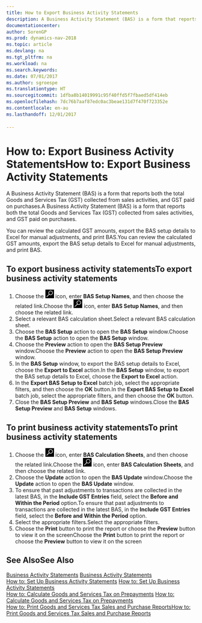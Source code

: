 ```yaml
---
title: How to Export Business Activity Statements
description: A Business Activity Statement (BAS) is a form that reports both the total Goods and Services Tax (GST) collected from sales activities, and GST paid on purchases.
documentationcenter: 
author: SorenGP
ms.prod: dynamics-nav-2018
ms.topic: article
ms.devlang: na
ms.tgt_pltfrm: na
ms.workload: na
ms.search.keywords: 
ms.date: 07/01/2017
ms.author: sgroespe
ms.translationtype: HT
ms.sourcegitcommit: 1dfba8b14019991c95f40ffd5f7fbaed5df414eb
ms.openlocfilehash: 7dc76b7aaf87edc0ac3beae131d7f470f723352e
ms.contentlocale: en-au
ms.lasthandoff: 12/01/2017

---
```

# <a name="how-to-export-business-activity-statements"></a><span data-ttu-id="5a450-103">How to: Export Business Activity Statements</span><span class="sxs-lookup"><span data-stu-id="5a450-103">How to: Export Business Activity Statements</span></span>
<span data-ttu-id="5a450-104">A Business Activity Statement (BAS) is a form that reports both the total Goods and Services Tax (GST) collected from sales activities, and GST paid on purchases.</span><span class="sxs-lookup"><span data-stu-id="5a450-104">A Business Activity Statement (BAS) is a form that reports both the total Goods and Services Tax (GST) collected from sales activities, and GST paid on purchases.</span></span>  

<span data-ttu-id="5a450-105">You can review the calculated GST amounts, export the BAS setup details to Excel for manual adjustments, and print BAS.</span><span class="sxs-lookup"><span data-stu-id="5a450-105">You can review the calculated GST amounts, export the BAS setup details to Excel for manual adjustments, and print BAS.</span></span>  

## <a name="to-export-business-activity-statements"></a><span data-ttu-id="5a450-106">To export business activity statements</span><span class="sxs-lookup"><span data-stu-id="5a450-106">To export business activity statements</span></span>  

1.  <span data-ttu-id="5a450-107">Choose the ![Search for Page or Report](../../media/ui-search/search_small.png "Search for Page or Report icon") icon, enter **BAS Setup Names**, and then choose the related link.</span><span class="sxs-lookup"><span data-stu-id="5a450-107">Choose the ![Search for Page or Report](../../media/ui-search/search_small.png "Search for Page or Report icon") icon, enter **BAS Setup Names**, and then choose the related link.</span></span>  
2.  <span data-ttu-id="5a450-108">Select a relevant BAS calculation sheet.</span><span class="sxs-lookup"><span data-stu-id="5a450-108">Select a relevant BAS calculation sheet.</span></span>  
3.  <span data-ttu-id="5a450-109">Choose the **BAS Setup** action to open the **BAS Setup** window.</span><span class="sxs-lookup"><span data-stu-id="5a450-109">Choose the **BAS Setup** action to open the **BAS Setup** window.</span></span>  
4.  <span data-ttu-id="5a450-110">Choose the **Preview** action to open the **BAS Setup Preview** window.</span><span class="sxs-lookup"><span data-stu-id="5a450-110">Choose the **Preview** action to open the **BAS Setup Preview** window.</span></span>  
5.  <span data-ttu-id="5a450-111">In the **BAS Setup** window, to export the BAS setup details to Excel, choose the **Export to Excel** action.</span><span class="sxs-lookup"><span data-stu-id="5a450-111">In the **BAS Setup** window, to export the BAS setup details to Excel, choose the **Export to Excel** action.</span></span>  
6.  <span data-ttu-id="5a450-112">In the **Export BAS Setup to Excel** batch job, select the appropriate filters, and then choose the **OK** button.</span><span class="sxs-lookup"><span data-stu-id="5a450-112">In the **Export BAS Setup to Excel** batch job, select the appropriate filters, and then choose the **OK** button.</span></span>  
7.  <span data-ttu-id="5a450-113">Close the **BAS Setup Preview** and **BAS Setup** windows.</span><span class="sxs-lookup"><span data-stu-id="5a450-113">Close the **BAS Setup Preview** and **BAS Setup** windows.</span></span>  

## <a name="to-print-business-activity-statements"></a><span data-ttu-id="5a450-114">To print business activity statements</span><span class="sxs-lookup"><span data-stu-id="5a450-114">To print business activity statements</span></span>  

1. <span data-ttu-id="5a450-115">Choose the ![Search for Page or Report](../../media/ui-search/search_small.png "Search for Page or Report icon") icon, enter **BAS Calculation Sheets**, and then choose the related link.</span><span class="sxs-lookup"><span data-stu-id="5a450-115">Choose the ![Search for Page or Report](../../media/ui-search/search_small.png "Search for Page or Report icon") icon, enter **BAS Calculation Sheets**, and then choose the related link.</span></span>  
2. <span data-ttu-id="5a450-116">Choose the **Update** action to open the **BAS Update** window.</span><span class="sxs-lookup"><span data-stu-id="5a450-116">Choose the **Update** action to open the **BAS Update** window.</span></span>  
3.  <span data-ttu-id="5a450-117">To ensure that past adjustments to transactions are collected in the latest BAS, in the **Include GST Entries** field, select the **Before and Within the Period** option.</span><span class="sxs-lookup"><span data-stu-id="5a450-117">To ensure that past adjustments to transactions are collected in the latest BAS, in the **Include GST Entries** field, select the **Before and Within the Period** option.</span></span>  
4.  <span data-ttu-id="5a450-118">Select the appropriate filters.</span><span class="sxs-lookup"><span data-stu-id="5a450-118">Select the appropriate filters.</span></span>  
5.  <span data-ttu-id="5a450-119">Choose the **Print** button to print the report or choose the **Preview** button to view it on the screen</span><span class="sxs-lookup"><span data-stu-id="5a450-119">Choose the **Print** button to print the report or choose the **Preview** button to view it on the screen</span></span>  

## <a name="see-also"></a><span data-ttu-id="5a450-120">See Also</span><span class="sxs-lookup"><span data-stu-id="5a450-120">See Also</span></span>  
 <span data-ttu-id="5a450-121">[Business Activity Statements](business-activity-statements.md) </span><span class="sxs-lookup"><span data-stu-id="5a450-121">[Business Activity Statements](business-activity-statements.md) </span></span>  
 <span data-ttu-id="5a450-122">[How to: Set Up Business Activity Statements](how-to-set-up-business-activity-statements.md) </span><span class="sxs-lookup"><span data-stu-id="5a450-122">[How to: Set Up Business Activity Statements](how-to-set-up-business-activity-statements.md) </span></span>  
 <span data-ttu-id="5a450-123">[How to: Calculate Goods and Services Tax on Prepayments](how-to-calculate-goods-and-services-tax-on-prepayments.md) </span><span class="sxs-lookup"><span data-stu-id="5a450-123">[How to: Calculate Goods and Services Tax on Prepayments](how-to-calculate-goods-and-services-tax-on-prepayments.md) </span></span>  
 [<span data-ttu-id="5a450-124">How to: Print Goods and Services Tax Sales and Purchase Reports</span><span class="sxs-lookup"><span data-stu-id="5a450-124">How to: Print Goods and Services Tax Sales and Purchase Reports</span></span>](how-to-print-goods-and-services-tax-sales-and-purchase-reports.md)

